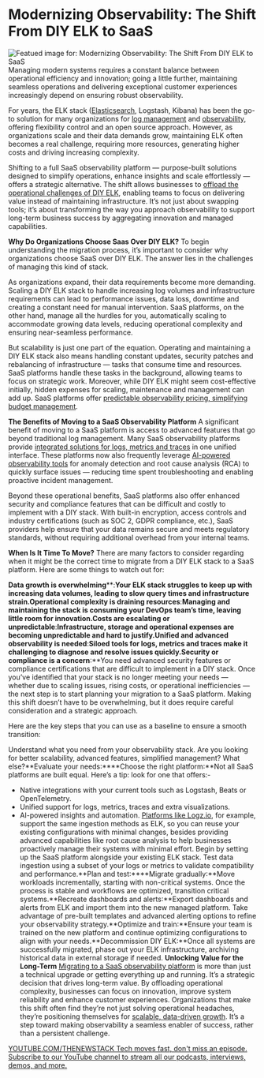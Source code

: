 # Modernizing Observability: The Shift From DIY ELK to SaaS
![Featued image for: Modernizing Observability: The Shift From DIY ELK to SaaS](https://cdn.thenewstack.io/media/2024/12/b9d80636-telescope-1024x576.jpg)
Managing modern systems requires a constant balance between operational efficiency and innovation; going a little further, maintaining seamless operations and delivering exceptional customer experiences increasingly depend on ensuring robust observability.

For years, the ELK stack ([Elasticsearch](https://thenewstack.io/whats-behind-elastics-unexpected-return-to-open-source/), Logstash, Kibana) has been the go-to solution for many organizations for [log management](https://thenewstack.io/how-ai-log-analysis-is-shaping-observabilitys-future/) and [observability](https://thenewstack.io/observability/), offering flexibility control and an open source approach. However, as organizations scale and their data demands grow, maintaining ELK often becomes a real challenge, requiring more resources, generating higher costs and driving increasing complexity.

Shifting to a full SaaS observability platform — purpose-built solutions designed to simplify operations, enhance insights and scale effortlessly — offers a strategic alternative. The shift allows businesses to [offload the operational challenges of DIY ELK](https://logz.io/case-studies/eliminating-elk-downtime-and-improving-productivity/?utm_medium=referral&utm_source=TNS&utm_campaign=tns_spon_4&utm_content=case-study), enabling teams to focus on delivering value instead of maintaining infrastructure. It’s not just about swapping tools; it’s about transforming the way you approach observability to support long-term business success by aggregating innovation and managed capabilities.

**Why Do Organizations Choose Saas Over DIY ELK?**
To begin understanding the migration process, it’s important to consider why organizations choose SaaS over DIY ELK. The answer lies in the challenges of managing this kind of stack.

As organizations expand, their data requirements become more demanding. Scaling a DIY ELK stack to handle increasing log volumes and infrastructure requirements can lead to performance issues, data loss, downtime and creating a constant need for manual intervention. SaaS platforms, on the other hand, manage all the hurdles for you, automatically scaling to accommodate growing data levels, reducing operational complexity and ensuring near-seamless performance.

But scalability is just one part of the equation. Operating and maintaining a DIY ELK stack also means handling constant updates, security patches and rebalancing of infrastructure — tasks that consume time and resources. SaaS platforms handle these tasks in the background, allowing teams to focus on strategic work. Moreover, while DIY ELK might seem cost-effective initially, hidden expenses for scaling, maintenance and management can add up. SaaS platforms offer [predictable observability pricing, simplifying budget management](https://logz.io/solutions/reduce-observability-costs/).

**The Benefits of Moving to a SaaS Observability Platform**
A significant benefit of moving to a SaaS platform is access to advanced features that go beyond traditional log management. Many SaaS observability platforms provide [integrated solutions for logs, metrics and traces](https://logz.io/platform/?utm_medium=referral&utm_source=TNS&utm_campaign=tns_spon_4&utm_content=platform&utm_term=unified) in one unified interface. These platforms now also frequently leverage [AI-powered observability tools](https://logz.io/platform/features/observability-iq/?utm_medium=referral&utm_source=TNS&utm_campaign=tns_spon_4&utm_content=feature&utm_term=IQ) for anomaly detection and root cause analysis (RCA) to quickly surface issues — reducing time spent troubleshooting and enabling proactive incident management.

Beyond these operational benefits, SaaS platforms also offer enhanced security and compliance features that can be difficult and costly to implement with a DIY stack. With built-in encryption, access controls and industry certifications (such as SOC 2, GDPR compliance, etc.), SaaS providers help ensure that your data remains secure and meets regulatory standards, without requiring additional overhead from your internal teams.

**When Is It Time To Move?**
There are many factors to consider regarding when it might be the correct time to migrate from a DIY ELK stack to a SaaS platform. Here are some things to watch out for:

**Data growth is overwhelming****:**Your ELK stack struggles to keep up with increasing data volumes, leading to slow query times and infrastructure strain.**Operational complexity is draining resources****:**Managing and maintaining the stack is consuming your DevOps team’s time, leaving little room for innovation.**Costs are escalating or unpredictable****:**Infrastructure, storage and operational expenses are becoming unpredictable and hard to justify.**Unified and advanced observability is needed****:**Siloed tools for logs, metrics and traces make it challenging to diagnose and resolve issues quickly.**Security or compliance is a concern****:**You need advanced security features or compliance certifications that are difficult to implement in a DIY stack.
Once you’ve identified that your stack is no longer meeting your needs — whether due to scaling issues, rising costs, or operational inefficiencies — the next step is to start planning your migration to a SaaS platform. Making this shift doesn’t have to be overwhelming, but it does require careful consideration and a strategic approach.

Here are the key steps that you can use as a baseline to ensure a smooth transition:

Understand what you need from your observability stack. Are you looking for better scalability, advanced features, simplified management? What else?**Evaluate your needs:****Choose the right platform:**Not all SaaS platforms are built equal. Here’s a tip: look for one that offers:-
- Native integrations with your current tools such as Logstash, Beats or OpenTelemetry.
- Unified support for logs, metrics, traces and extra visualizations.
- AI-powered insights and automation.
[Platforms like Logz.io](https://logz.io/from-diy-elk-to-effortless-observability/?utm_medium=referral&utm_source=TNS&utm_campaign=tns_spon_4&utm_content=lp&utm_term=elk), for example, support the same ingestion methods as ELK, so you can reuse your existing configurations with minimal changes, besides providing advanced capabilities like root cause analysis to help businesses proactively manage their systems with minimal effort.
Begin by setting up the SaaS platform alongside your existing ELK stack. Test data ingestion using a subset of your logs or metrics to validate compatibility and performance.**Plan and test:****Migrate gradually:**Move workloads incrementally, starting with non-critical systems. Once the process is stable and workflows are optimized, transition critical systems.**Recreate dashboards and alerts:**Export dashboards and alerts from ELK and import them into the new managed platform. Take advantage of pre-built templates and advanced alerting options to refine your observability strategy.**Optimize and train:**Ensure your team is trained on the new platform and continue optimizing configurations to align with your needs.**Decommission DIY ELK:**Once all systems are successfully migrated, phase out your ELK infrastructure, archiving historical data in external storage if needed.
**Unlocking Value for the Long-Term**
[Migrating to a SaaS observability platform](https://logz.io/from-diy-elk-to-effortless-observability/?utm_medium=referral&utm_source=TNS&utm_campaign=tns_spon_4&utm_content=lp&utm_term=elk) is more than just a technical upgrade or getting everything up and running. It’s a strategic decision that drives long-term value. By offloading operational complexity, businesses can focus on innovation, improve system reliability and enhance customer experiences.
Organizations that make this shift often find they’re not just solving operational headaches, they’re positioning themselves for [scalable, data-driven growth](https://logz.io/case-studies/rubrik-case-study/?utm_medium=referral&utm_source=TNS&utm_campaign=tns_spon_4&utm_content=case-study). It’s a step toward making observability a seamless enabler of success, rather than a persistent challenge.

[
YOUTUBE.COM/THENEWSTACK
Tech moves fast, don't miss an episode. Subscribe to our YouTube
channel to stream all our podcasts, interviews, demos, and more.
](https://youtube.com/thenewstack?sub_confirmation=1)